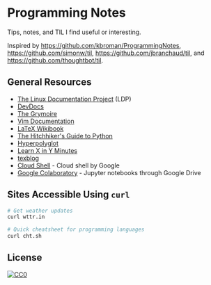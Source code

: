 # Programming Notes

Tips, notes, and TIL I find useful or interesting.

Inspired by https://github.com/kbroman/ProgrammingNotes,
https://github.com/simonw/til,
https://github.com/jbranchaud/til, and 
https://github.com/thoughtbot/til.

## General Resources

- [The Linux Documentation Project][tldp] (LDP)
- [DevDocs][dd]
- [The Grymoire][theg]
- [Vim Documentation][vimdoc]
- [LaTeX Wikibook][latex-wiki]
- [The Hitchhiker's Guide to Python][pyhitch]
- [Hyperpolyglot][poly]
- [Learn X in Y Minutes][minutes]
- [texblog][texblog]
- [Cloud Shell][googleshell] - Cloud shell by Google
- [Google Colaboratory][colab] - Jupyter notebooks through Google Drive

[tldp]: http://tldp.org/
[dd]: http://devdocs.io/
[theg]: http://www.grymoire.com/
[vimdoc]: http://vimdoc.sourceforge.net/htmldoc/usr_toc.html
[latex-wiki]: https://en.wikibooks.org/wiki/LaTeX
[pyhitch]: http://docs.python-guide.org/
[poly]: http://hyperpolyglot.org/
[minutes]: https://learnxinyminutes.com/
[texblog]: http://texblog.org/
[dply]: https://dply.co
[googleshell]: https://console.cloud.google.com/cloudshell
[colab]: https://colab.research.google.com/

## Sites Accessible Using `curl`

```sh
# Get weather updates
curl wttr.in

# Quick cheatsheet for programming languages
curl cht.sh
```

## License

[![CC0](http://mirrors.creativecommons.org/presskit/buttons/88x31/svg/cc-zero.svg)](https://creativecommons.org/publicdomain/zero/1.0/)
